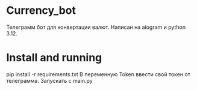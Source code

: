 # Currency_bot

Телеграмм бот для конвертации валют. 
Написан на aiogram и python 3.12.

# Install and running
pip install -r requirements.txt
В переменную Token ввести свой токен от телеграмма.
Запускать с main.py
